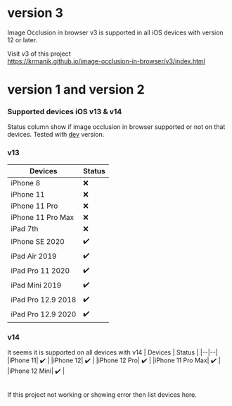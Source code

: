 # version 3
Image Occlusion in browser v3 is supported in all iOS devices with version 12 or later.

Visit v3 of this project<br>
https://krmanik.github.io/image-occlusion-in-browser/v3/index.html

# version 1 and version 2
### Supported devices iOS v13 & v14
Status column show if image occlusion in browser supported or not on that devices.
Tested with [dev](https://krmanik.github.io/image-occlusion-in-browser/dev) version.
### v13
| Devices | Status |
|--|--|
|iPhone 8| :x: |
|iPhone 11| :x: |
|iPhone 11 Pro| :x: |
|iPhone 11 Pro Max| :x: |
|iPad 7th| :x: |
|iPhone SE 2020| :heavy_check_mark: |
|iPad Air 2019| :heavy_check_mark: |
iPad Pro 11 2020| :heavy_check_mark: |
|iPad Mini 2019| :heavy_check_mark: |
|iPad Pro 12.9 2018| :heavy_check_mark: |
|iPad Pro 12.9 2020| :heavy_check_mark: |


### v14
It seems it is supported on all devices with v14
| Devices | Status |
|--|--|
|iPhone 11| :heavy_check_mark: |
|iPhone 12| :heavy_check_mark: |
|iPhone 12 Pro| :heavy_check_mark: |
|iPhone 11 Pro Max| :heavy_check_mark: |
|iPhone 12 Mini| :heavy_check_mark: |

<br>
If this project not working or showing error then list devices here.